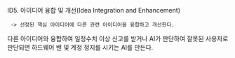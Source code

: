ID5. 아이디어 융합 및 개선(Idea Integration and Enhancement)

     -> 선정된 핵심 아이디어에 다른 관련 아이디어을 융합하고 개선한다.

다른 아이디어와 융합하여
일정수치 이상 신고를 받거나 AI가 판단하여 잘못된 사용자로 판단되면
하드웨어 밴 및 계정 정지를 시키는 AI를 만든다.



